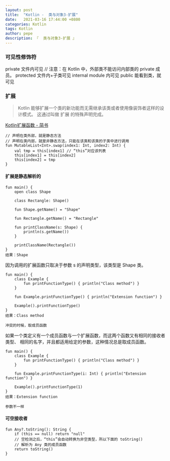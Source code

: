 ```yaml
---
layout: post
title:  "Kotlin -  类与对象3-扩展"
date:   2021-03-16 17:44:00 +0800
categories: Kotlin
tags: Kotlin
author: pepe
description: 『  类与对象3-扩展 』
---
```


### 可见性修饰符

private  文件内可见
// 注意：在 Kotlin 中，外部类不能访问内部类的 private 成员。
protected 文件内+子类可见
internal  module 内可见
public 能看到类，就可见

### 扩展

> Kotlin 能够扩展一个类的新功能而无需继承该类或者使用像装饰者这样的设计模式。 这通过叫做 扩展 的特殊声明完成。

[Kotlin扩展函数 - 简书](https://www.jianshu.com/p/b7c7ddbd6acc)

```
// 声明在类外部，就是静态方法
// 声明在类内部，就是非静态方法，只能在该类和该类的子类中进行调用
fun MutableList<Int>.swap(index1: Int, index2: Int) {
    val tmp = this[index1] // “this”对应该列表
    this[index1] = this[index2]
    this[index2] = tmp
}
```

#### 扩展是静态解析的
```
fun main() {
    open class Shape

    class Rectangle: Shape()

    fun Shape.getName() = "Shape"

    fun Rectangle.getName() = "Rectangle"

    fun printClassName(s: Shape) {
        println(s.getName())
    }    

    printClassName(Rectangle())
}
结果：Shape   
```
因为调用的扩展函数只取决于参数 s 的声明类型，该类型是 Shape 类。

```
fun main() {
    class Example {
        fun printFunctionType() { println("Class method") }
    }

    fun Example.printFunctionType() { println("Extension function") }

    Example().printFunctionType()
}
结果：Class method

冲突的时候，取成员函数
```
如果一个类定义有一个成员函数与一个扩展函数，而这两个函数又有相同的接收者类型、 相同的名字，并且都适用给定的参数，这种情况总是取成员函数。

```
fun main() {
    class Example {
        fun printFunctionType() { println("Class method") }
    }

    fun Example.printFunctionType(i: Int) { println("Extension function") }

    Example().printFunctionType(1)
}
结果：Extension function

参数不一样
```

#### 可空接收者
```
fun Any?.toString(): String {
    if (this == null) return "null"
    // 空检测之后，“this”会自动转换为非空类型，所以下面的 toString()
    // 解析为 Any 类的成员函数
    return toString()
}
```








